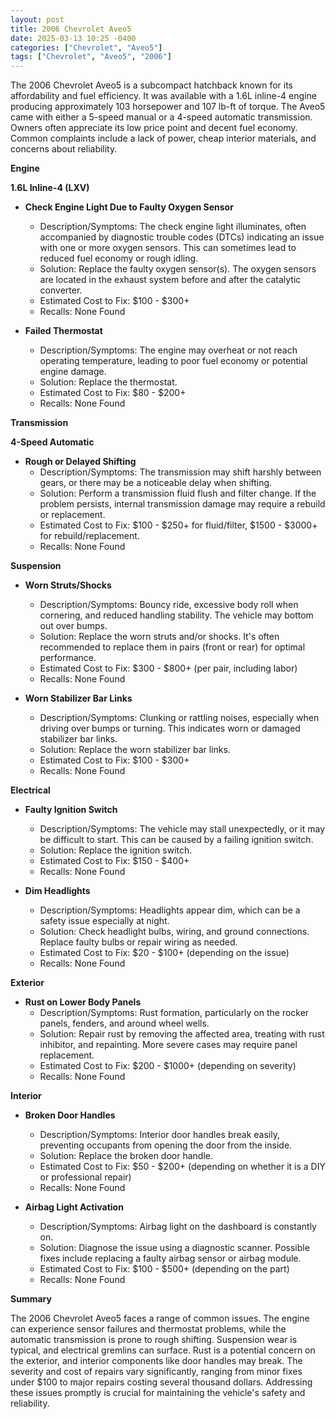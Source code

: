 ```yaml
---
layout: post
title: 2006 Chevrolet Aveo5
date: 2025-03-13 10:25 -0400
categories: ["Chevrolet", "Aveo5"]
tags: ["Chevrolet", "Aveo5", "2006"]
---
```

The 2006 Chevrolet Aveo5 is a subcompact hatchback known for its affordability and fuel efficiency. It was available with a 1.6L inline-4 engine producing approximately 103 horsepower and 107 lb-ft of torque. The Aveo5 came with either a 5-speed manual or a 4-speed automatic transmission. Owners often appreciate its low price point and decent fuel economy. Common complaints include a lack of power, cheap interior materials, and concerns about reliability.

**Engine**

**1.6L Inline-4 (LXV)**

*   **Check Engine Light Due to Faulty Oxygen Sensor**
    *   Description/Symptoms: The check engine light illuminates, often accompanied by diagnostic trouble codes (DTCs) indicating an issue with one or more oxygen sensors. This can sometimes lead to reduced fuel economy or rough idling.
    *   Solution: Replace the faulty oxygen sensor(s). The oxygen sensors are located in the exhaust system before and after the catalytic converter.
    *   Estimated Cost to Fix: $100 - $300+
    *   Recalls: None Found

*   **Failed Thermostat**
    *   Description/Symptoms: The engine may overheat or not reach operating temperature, leading to poor fuel economy or potential engine damage.
    *   Solution: Replace the thermostat.
    *   Estimated Cost to Fix: $80 - $200+
    *   Recalls: None Found

**Transmission**

**4-Speed Automatic**

*   **Rough or Delayed Shifting**
    *   Description/Symptoms: The transmission may shift harshly between gears, or there may be a noticeable delay when shifting.
    *   Solution: Perform a transmission fluid flush and filter change. If the problem persists, internal transmission damage may require a rebuild or replacement.
    *   Estimated Cost to Fix: $100 - $250+ for fluid/filter, $1500 - $3000+ for rebuild/replacement.
    *   Recalls: None Found

**Suspension**

*   **Worn Struts/Shocks**
    *   Description/Symptoms: Bouncy ride, excessive body roll when cornering, and reduced handling stability. The vehicle may bottom out over bumps.
    *   Solution: Replace the worn struts and/or shocks. It's often recommended to replace them in pairs (front or rear) for optimal performance.
    *   Estimated Cost to Fix: $300 - $800+ (per pair, including labor)
    *   Recalls: None Found

*   **Worn Stabilizer Bar Links**
    *   Description/Symptoms: Clunking or rattling noises, especially when driving over bumps or turning. This indicates worn or damaged stabilizer bar links.
    *   Solution: Replace the worn stabilizer bar links.
    *   Estimated Cost to Fix: $100 - $300+
    *   Recalls: None Found

**Electrical**

*   **Faulty Ignition Switch**
    *   Description/Symptoms: The vehicle may stall unexpectedly, or it may be difficult to start. This can be caused by a failing ignition switch.
    *   Solution: Replace the ignition switch.
    *   Estimated Cost to Fix: $150 - $400+
    *   Recalls: None Found

*   **Dim Headlights**
    *   Description/Symptoms: Headlights appear dim, which can be a safety issue especially at night.
    *   Solution: Check headlight bulbs, wiring, and ground connections. Replace faulty bulbs or repair wiring as needed.
    *   Estimated Cost to Fix: $20 - $100+ (depending on the issue)
    *   Recalls: None Found

**Exterior**

*   **Rust on Lower Body Panels**
    *   Description/Symptoms: Rust formation, particularly on the rocker panels, fenders, and around wheel wells.
    *   Solution: Repair rust by removing the affected area, treating with rust inhibitor, and repainting. More severe cases may require panel replacement.
    *   Estimated Cost to Fix: $200 - $1000+ (depending on severity)
    *   Recalls: None Found

**Interior**

*   **Broken Door Handles**
    *   Description/Symptoms: Interior door handles break easily, preventing occupants from opening the door from the inside.
    *   Solution: Replace the broken door handle.
    *   Estimated Cost to Fix: $50 - $200+ (depending on whether it is a DIY or professional repair)
    *   Recalls: None Found

*   **Airbag Light Activation**
    *   Description/Symptoms: Airbag light on the dashboard is constantly on.
    *   Solution: Diagnose the issue using a diagnostic scanner. Possible fixes include replacing a faulty airbag sensor or airbag module.
    *   Estimated Cost to Fix: $100 - $500+ (depending on the part)
    *   Recalls: None Found

**Summary**

The 2006 Chevrolet Aveo5 faces a range of common issues. The engine can experience sensor failures and thermostat problems, while the automatic transmission is prone to rough shifting. Suspension wear is typical, and electrical gremlins can surface. Rust is a potential concern on the exterior, and interior components like door handles may break. The severity and cost of repairs vary significantly, ranging from minor fixes under $100 to major repairs costing several thousand dollars. Addressing these issues promptly is crucial for maintaining the vehicle's safety and reliability.

